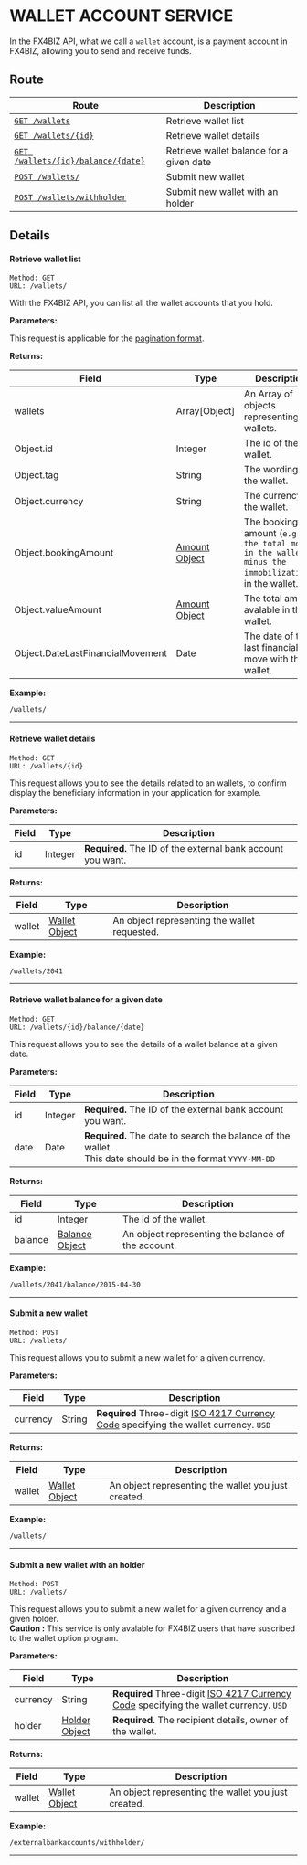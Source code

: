 # WALLET ACCOUNT SERVICE #

In the FX4BIZ API, what we call a `wallet` account, is a payment account in FX4BIZ, allowing you to send and receive funds.

## Route ##

| Route | Description |
|-------|-------------|
| [`GET /wallets`](#cget_wallets) | Retrieve wallet list |
| [`GET /wallets/{id}`](#get_wallets) | Retrieve wallet details |
| [`GET /wallets/{id}/balance/{date}`](#get_wallets_balance) | Retrieve wallet balance for a given date |
| [`POST /wallets/`](#post_wallets) | Submit new wallet |
| [`POST /wallets/withholder`](#post_wallets_with_holder) | Submit new wallet with an holder |

## Details ##

#### <a id="cget_wallets"></a> Retrieve wallet list ####

```
Method: GET 
URL: /wallets/
```
With the FX4BIZ API, you can list all the wallet accounts that you hold. 

**Parameters:**

This request is applicable for the [pagination format](../conventions/formatingConventions.md#pagination).

**Returns:**

| Field | Type | Description |
|-------|------|-------------|
| wallets | Array[Object] | An Array of objects representing wallets. |
| Object.id | Integer | The id of the wallet. |
| Object.tag | String | The wording of the wallet. |
| Object.currency | String | The currency of the wallet. |
| Object.bookingAmount | [Amount Object](../objects/objects.md#amount_object) | The booking amount (`e.g. the total money in the wallet, minus the immobilizations`) in the wallet. |
| Object.valueAmount | [Amount Object](../objects/objects.md#amount_object) | The total amount avalable in the wallet. |
| Object.DateLastFinancialMovement | Date | The date of the last financial move with this wallet. |

**Example:**
```
/wallets/
```

<hr />

#### <a id="get_wallets"></a> Retrieve wallet details ####

```
Method: GET 
URL: /wallets/{id}
```
This request allows you to see the details related to an wallets, to confirm display the beneficiary information in your application for example.  

**Parameters:**

| Field | Type | Description |
|-------|------|-------------|
| id | Integer | **Required.** The ID of the external bank account you want. |

**Returns:**

| Field | Type | Description |
|-------|------|-------------|
| wallet | [Wallet Object](../objects/objects.md#wallet_object) | An object representing the wallet requested. |

**Example:**
```
/wallets/2041
```

<hr />

#### <a id="get_wallets_balance"></a> Retrieve wallet balance for a given date ####

```
Method: GET 
URL: /wallets/{id}/balance/{date}
```
This request allows you to see the details of a wallet balance at a given date. 

**Parameters:**  

| Field | Type | Description |
|-------|------|-------------|
| id | Integer | **Required.** The ID of the external bank account you want. |
| date | Date | **Required.** The date to search the balance of the wallet. <br />This date should be in the format `YYYY-MM-DD` |

**Returns:**

| Field | Type | Description |
|-------|------|-------------|
| id | Integer | The id of the wallet. |
| balance | [Balance Object](../objects/objects.md#balance_object) | An object representing the balance of the account. |

**Example:**
```
/wallets/2041/balance/2015-04-30
```

<hr />

#### <a id="post_wallets"></a> Submit a new wallet ####

```
Method: POST 
URL: /wallets/
```

This request allows you to submit a new wallet for a given currency.

**Parameters:**

| Field | Type | Description |
|-------|------|-------------|
| currency | String | **Required** Three-digit [ISO 4217 Currency Code](http://www.xe.com/iso4217.php) specifying the wallet currency. `USD` |

**Returns:**

| Field | Type | Description |
|-------|------|-------------|
| wallet | [Wallet Object](../objects/objects.md#wallet_object) | An object representing the wallet you just created. |

**Example:**
```
/wallets/
```

<hr />

#### <a id="post_wallets_with_holder"></a> Submit a new wallet with an holder ####

```
Method: POST 
URL: /wallets/
```

This request allows you to submit a new wallet for a given currency and a given holder.  
**Caution :** This service is only avalable for FX4BIZ users that have suscribed to the wallet option program.

**Parameters:**

| Field | Type | Description |
|-------|------|-------------|
| currency | String | **Required** Three-digit [ISO 4217 Currency Code](http://www.xe.com/iso4217.php) specifying the wallet currency. `USD` |
| holder | [Holder Object](../objects/objects.md#beneficiary_object) | **Required.** The recipient details, owner of the wallet. |

**Returns:**

| Field | Type | Description |
|-------|------|-------------|
| wallet | [Wallet Object](../objects/objects.md#wallet_object) | An object representing the wallet you just created. |

**Example:**
```
/externalbankaccounts/withholder/
```

<hr />